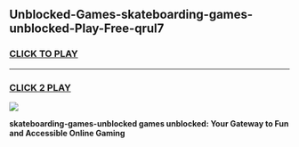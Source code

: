 
## Unblocked-Games-skateboarding-games-unblocked-Play-Free-qrul7
<h3>
<a href="https://premium76.site?title=skateboarding-games-unblocked&ref=18A1">CLICK TO PLAY</a></h3>
<hr>

<h3>
<a href="https://premium76.site?title=skateboarding-games-unblocked&ref=18A1">CLICK 2 PLAY</a>
  
</h3>

<a href="https://premium76.site?title=skateboarding-games-unblocked&ref=18A1"><img src="https://clearcache.store/games.png"></a>


**skateboarding-games-unblocked games unblocked: Your Gateway to Fun and Accessible Online Gaming**

